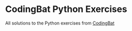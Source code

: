 # CodingBat Python Exercises

All solutions to the Python exercises from
[CodingBat](http://codingbat.com/python)
